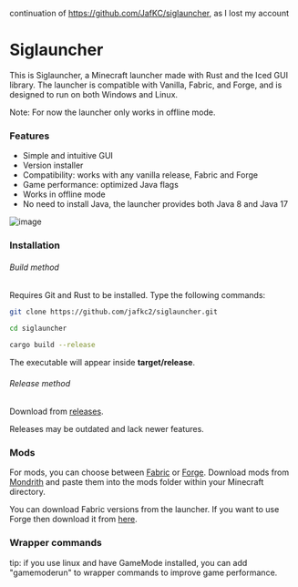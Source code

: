 continuation of https://github.com/JafKC/siglauncher, as I lost my account

# Siglauncher
This is Siglauncher, a Minecraft launcher made with Rust and the Iced GUI library. 
The launcher is compatible with Vanilla, Fabric, and Forge, and is designed to run on both Windows and Linux.

Note: For now the launcher only works in offline mode.


### Features
* Simple and intuitive GUI
* Version installer
* Compatibility: works with any vanilla release, Fabric and Forge
* Game performance: optimized Java flags
* Works in offline mode
* No need to install Java, the launcher provides both Java 8 and Java 17

![image](https://github.com/JafKc/siglauncher/assets/109480612/a7cf4036-989b-4b90-8a1b-ab0c12207bc5)


### Installation
###### Build method
Requires Git and Rust to be installed. Type the following commands:

```bash
git clone https://github.com/jafkc2/siglauncher.git
```
```bash
cd siglauncher
```
```bash
cargo build --release
```
The executable will appear inside **target/release**.

###### Release method
Download from [releases](https://github.com/Jafkc2/siglauncher/releases).

Releases may be outdated and lack newer features.

### Mods
For mods, you can choose between [Fabric](https://fabricmc.net/) or [Forge](https://files.minecraftforge.net/net/minecraftforge/forge/). Download mods from [Mondrith](https://modrinth.com/mods) and paste them into the mods folder within your Minecraft directory.

You can download Fabric versions from the launcher. If you want to use Forge then download it from [here](https://files.minecraftforge.net/net/minecraftforge/forge/).


### Wrapper commands
tip: if you use linux and have GameMode installed, you can add "gamemoderun" to wrapper commands to improve game performance.
